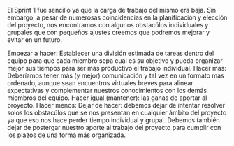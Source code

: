 El Sprint 1 fue sencillo ya que la carga de trabajo del mismo era baja. Sin embargo, a pesar de numerosas coincidencias en la planificación y elección del proyecto, nos encontramos con algunos obstacúlos individuales y grupales que con pequeños ajustes creemos que podremos mejorar y evitar en un futuro. 

Empezar a hacer: Establecer una división estimada de tareas dentro del equipo para que cada miembro sepa cual es su objetivo y pueda organizar mejor sus tiempos para ser más productivo el trabajo individual.
Hacer mas: Deberíamos tener más (y mejor) comunicación y tal vez en un formato mas ordenado, aunque sean encuentros virtuales breves para alinear expectativas y complementar nuestros conocimientos con los demás miembros del equipo.
Hacer igual (mantener): las ganas de aportar al proyecto.
Hacer menos: 
Dejar de hacer: debemos dejar de intentar resolver solos los obstacúlos que se nos presentan en cualquier ámbito del proyecto ya que eso nos hace perder tiempo individual y grupal. Debemos también dejar de postergar nuestro aporte al trabajo del proyecto para cumplir con los plazos de una forma más organizada.